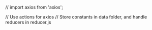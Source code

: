 // import axios from 'axios';

// Use actions for axios
// Store constants in data folder, and handle reducers in reducer.js
